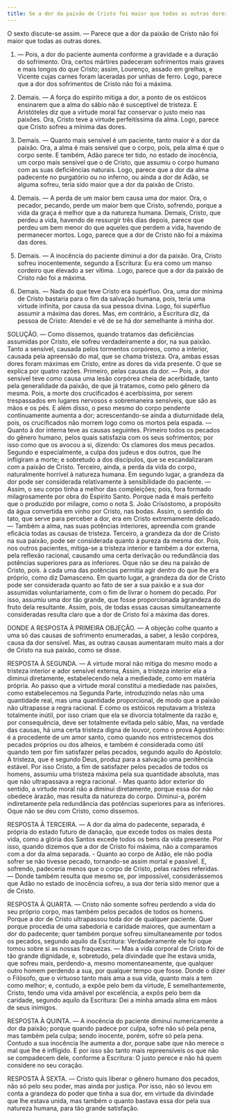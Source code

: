 ```yaml
---
title: Se a dor da paixão de Cristo foi maior que todas as outras dores
---
```


O sexto discute-se assim. — Parece que a dor da paixão de Cristo não foi maior que todas as outras dores.  

1. — Pois, a dor do paciente aumenta conforme a gravidade e a duração do sofrimento. Ora, certos mártires padeceram sofrimentos mais graves e mais longos do que Cristo; assim, Lourenço, assado em grelhas, e Vicente cujas carnes foram laceradas por unhas de ferro. Logo, parece que a dor dos sofrimentos de Cristo não foi a máxima.  

2. Demais. — A força do espírito mitiga a dor, a ponto de os estóicos ensinarem que a alma do sábio não é susceptível de tristeza. E Aristóteles diz que a virtude moral faz conservar o justo meio nas paixões. Ora, Cristo teve a virtude perfeitíssima da alma. Logo, parece que Cristo sofreu a mínima das dores.  

3. Demais. — Quanto mais sensível é um paciente, tanto maior é a dor da paixão. Ora, a alma é mais sensível que o corpo, pois, pela alma é que o corpo sente. E também, Adão parece ter tido, no estado de inocência, um corpo mais sensível que o de Cristo, que assumiu o corpo humano com as suas deficiências naturais. Logo, parece que a dor da alma padecente no purgatório ou no inferno, ou ainda a dor de Adão, se alguma sofreu, teria sido maior que a dor da paixão de Cristo.  

4. Demais. — A perda de um maior bem causa uma dor maior. Ora, o pecador, pecando, perde um maior bem que Cristo, sofrendo, porque a vida da graça é melhor que a da natureza humana. Demais, Cristo, que perdeu a vida, havendo de ressurgir três dias depois, parece que perdeu um bem menor do que aqueles que perdem a vida, havendo de permanecer mortos. Logo, parece que a dor de Cristo não foi a máxima das dores.  

5. Demais. — A inocência do paciente diminui a dor da paixão. Ora, Cristo sofreu inocentemente, segundo a Escritura: Eu era como um manso cordeiro que élevado a ser vítima. .Logo, parece que a dor da paixão de Cristo não foi a máxima.  

6. Demais. — Nada do que teve Cristo era supérfluo. Ora, uma dor mínima de Cristo bastaria para o fim da salvação humana, pois, teria uma virtude infinita, por causa da sua pessoa divina. Logo, foi supérfluo assumir a máxima das dores.  Mas, em contrário, a Escritura diz, da pessoa de Cristo: Atendei e vê de se há dor semelhante à minha dor.  

SOLUÇÃO. — Como dissemos, quando tratamos das deficiências assumidas por Cristo, ele sofreu verdadeiramente a dor, na sua paixão. Tanto a sensível, causada pelos tormentos corpóreos, como a interior, causada pela apreensão do mal, que se chama tristeza. Ora, ambas essas dores foram máximas em Cristo, entre as dores da vida presente. O que se explica por quatro razões. Primeiro, pelas causas da dor. — Pois, a dor sensível teve como causa uma lesão corpórea cheia de acerbidade, tanto pela generalidade da paixão, de que já tratamos, como pelo gênero da mesma. Pois, a morte dos crucificados é acerbíssima, por serem trespassados em lugares nervosos e sobremaneira sensíveis, que são as mãos e os pés. E além disso, o peso mesmo do corpo pendente continuamente aumenta a dor; acrescentando-se ainda a diuturnidade dela, pois, os crucificados não morrem logo como os mortos pela espada. — Quanto à dor interna teve as causas seguintes. Primeiro todos os pecados do gênero humano, pelos quais satisfazia com os seus sofrimentos; por isso como que os avocou a si, dizendo: Os clamores dos meus pecados. Segundo e especialmente, a culpa dos judeus e dos outros, que lhe infligiram a morte; e sobretudo a dos discípulos, que se escandalizaram com a paixão de Cristo. Terceiro, ainda, a perda da vida do corpo, naturalmente horrível à natureza humana. Em segundo lugar, a grandeza da dor pode ser considerada relativamente à sensibilidade do paciente. — Assim, o seu corpo tinha a melhor das compleições; pois, fora formado milagrosamente por obra do Espírito Santo. Porque nada é mais perfeito que o produzido por milagre, como o nota S. João Crisóstomo, a propósito da água convertida em vinho por Cristo, nas bodas. Assim, o sentido do tato, que serve para perceber a dor, era em Cristo extremamente delicado. — Também a alma, nas suas potências interiores, apreendia com grande eficácia todas as causas de tristeza. Terceiro, a grandeza da dor de Cristo na sua paixão, pode ser considerada quanto à pureza da mesma dor. Pois, nos outros pacientes, mitiga-se a tristeza interior e também a dor externa, pela reflexão racional, causando uma certa derivação ou redundância das potências superiores para as inferiores. Oque não se deu na paixão de Cristo, pois. à cada uma das potências permitia agir dentro do que lhe era próprio, como diz Damasceno. Em quarto lugar, a grandeza da dor de Cristo pode ser considerada quanto ao fato de ser a sua paixão e a sua dor assumidas voluntariamente, com o fim de livrar o homem do pecado. Por isso, assumiu uma dor tão grande, que fosse proporcionada àgrandeza do fruto dela resultante. Assim, pois, de todas essas causas simultaneamente consideradas resulta claro que a dor de Cristo foi a máxima das dores.  

DONDE A RESPOSTA À PRIMEIRA OBJEÇÃO. — A objeção colhe quanto a uma só das causas de sofrimento enumeradas, a saber, a lesão corpórea, causa da dor sensível. Mas, as outras causas aumentaram muito mais a dor de Cristo na sua paixão, como se disse.  

RESPOSTA À SEGUNDA. — A virtude moral não mitiga do mesmo modo a tristeza interior e ador sensível externa, Assim, a tristeza interior ela a diminui diretamente, estabelecendo nela a mediedade, como em matéria própria. Ao passo que a virtude moral constitui a mediedade nas paixões, como estabelecemos na Segunda Parte, introduzindo nelas não uma quantidade real, mas uma quantidade proporcional, de modo que a paixão não ultrapasse a regra racional. E como os estóicos reputavam a tristeza totalmente inútil, por isso criam que ela se divorcia totalmente da razão e, por consequência, deve ser totalmente evitada pelo sábio, Mas, na verdade das causas, há uma certa tristeza digna de louvor, como o prova Agostinho: é a procedente de um amor santo, como quando nos entristecemos dos pecados próprios ou dos alheios, e também é considerada como útil quando tem por fim satisfazer pelas pecados, segundo aquilo do Apóstolo: A tristeza, que é segundo Deus, produz para a salvação uma penitência estável. Por isso Cristo, a fim de satisfazer pelos pecados de todos os homens, assumiu uma tristeza máxima pela sua quantidade absoluta, mas que não ultrapassava a regra racional. - Mas quanto àdor exterior do sentido, a virtude moral não a diminui diretamente, porque essa dor não obedece àrazão, mas resulta da natureza do corpo. Diminui-a, porém indiretamente pela redundância das potências superiores para as inferiores. Oque não se deu com Cristo, como dissemos.  

RESPOSTA À TERCEIRA. — A dor da alma do padecente, separada, é própria do estado futuro de danação, que excede todos os males desta vida, como a glória dos Santos excede todos os bens da vida presente. Por isso, quando dizemos que a dor de Cristo foi máxima, não a comparamos com a dor da alma separada. - Quanto ao corpo de Adão, ele não podia sofrer se não tivesse pecado, tornando-se assim mortal e passível. E, sofrendo, padeceria menos que o corpo de Cristo, pelas razões referidas. — Donde também resulta que mesmo se, por impossível, considerássemos que Adão no estado de inocência sofreu, a sua dor teria sido menor que a de Cristo.  

RESPOSTA À QUARTA. — Cristo não somente sofreu perdendo a vida do seu próprio corpo, mas também pelos pecados de todos os homens. Porque a dor de Cristo ultrapassou toda dor de qualquer paciente. Quer porque procedia de uma sabedoria e caridade maiores, que aumentam a dor do padecente; quer também porque sofreu simultaneamente por todos os pecados, segundo aquilo da Escritura: Verdadeiramente ele foi oque tomou sobre si as nossas fraquezas. — Mas a vida corporal de Cristo foi de tão grande dignidade, e, sobretudo, pela divindade que lhe estava unida, que sofreu mais, perdendo-a, mesmo momentaneamente, que qualquer outro homem perdendo a sua, por qualquer tempo que fosse. Donde o dizer o Filósofo, que o virtuoso tanto mais ama a sua vida, quanto mais a tem como melhor; e, contudo, a expõe pelo bem da virtude, E semelhantemente, Cristo, tendo uma vida amável por excelência, a expôs pelo bem da caridade, segundo aquilo da Escritura: Dei a minha amada alma em mãos de seus inimigos.  

RESPOSTA À QUINTA. — A inocência do paciente diminui numericamente a dor da paixão; porque quando padece por culpa, sofre não só pela pena, mas também pela culpa; sendo inocente, porém, sofre só pela pena. Contudo a sua inocência lhe aumenta a dor, porque sabe que não merece o mal que lhe é infligido. E por isso são tanto mais repreensíveis os que não se compadecem dele, conforme a Escritura: O justo perece e não há quem considere no seu coração.  

RESPOSTA À SEXTA. — Cristo quis liberar o gênero humano dos pecados, não só pelo seu poder, mas ainda por justiça. Por isso, não só levou em conta a grandeza do poder que tinha a sua dor, em virtude da divindade que lhe estava unida, mas também o quanto bastava essa dor pela sua natureza humana, para tão grande satisfação.